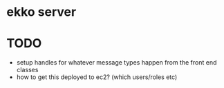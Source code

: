 # ekko server

# TODO

- setup handles for whatever message types happen from the front end classes
- how to get this deployed to ec2? (which users/roles etc)
